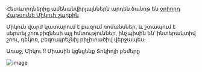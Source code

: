 Հետևորդներից ամենանվիրյալններն արդեն ծանոթ են [օրիորդ Հաթսունե Միկուի շարքին](https://github.com/hisusqristos/exercism-elm)

Միկուն վարժ կատարում է բազում ռոմանսներ, և շտապում է սերտել շոուբիզնեսի այլ հմտություններ, ինչպիսին են՝ ինտերակտիվ շոու, դեկոռ, բեզուպրեչնիյ րիչիտածիվ վերջապես։

Առաջ, Միկու !! Միասին կցնցենք Տոկիոյի բեմերը

![image](https://github.com/hisusqristos/arch-elmitecture/assets/85686319/c3c319d7-a5f8-49e6-9594-840203f0175f)
